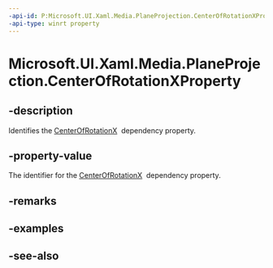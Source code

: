 ```yaml
---
-api-id: P:Microsoft.UI.Xaml.Media.PlaneProjection.CenterOfRotationXProperty
-api-type: winrt property
---
```


<!-- Property syntax
public Windows.UI.Xaml.DependencyProperty CenterOfRotationXProperty { get; }
-->

# Microsoft.UI.Xaml.Media.PlaneProjection.CenterOfRotationXProperty

## -description
Identifies the [CenterOfRotationX](planeprojection_centerofrotationx.md)  dependency property.

## -property-value
The identifier for the [CenterOfRotationX](planeprojection_centerofrotationx.md)  dependency property.

## -remarks

## -examples

## -see-also

